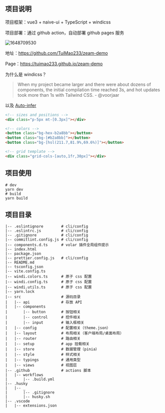 ## 项目说明

项目框架：vue3 + naive-ui + TypeScript + windicss

项目部署：通过 github action，自动部署 github pages 服务

![1648709530](public/1648709530.jpg)

地址：https://github.com/TuiMao233/zeam-demo

Page：https://tuimao233.github.io/zeam-demo

为什么是 windicss？

> When my project became larger and there were about dozens of components, the initial compilation time reached 3s, and hot updates took more than 1s with Tailwind CSS. - @voorjaar

以及 [Auto-infer](https://windicss.org/features/value-auto-infer.html)

```html
<!-- sizes and positions -->
<div class="p-5px mt-[0.3px]"></div>

<!-- colors -->
<button class="bg-hex-b2a8bb"></button>
<button class="bg-[#b2a8bb]"></button>
<button class="bg-[hsl(211.7,81.9%,69.6%)]"></button>

<!-- grid template -->
<div class="grid-cols-[auto,1fr,30px]"></div>
```

## 项目使用

```
# dev
yarn dev
# build
yarn build
```

## 项目目录

```
|-- .eslintignore        # cli/config
|-- .eslintrc.js         # cli/config
|-- .gitignore           # cli/config
|-- commitlint.config.js # cli/config
|-- components.d.ts      # volar 插件全局组件提示
|-- index.html
|-- package.json
|-- prettier.config.js   # cli/config
|-- README.md
|-- tsconfig.json
|-- vite.config.ts
|-- windi.colors.ts      # 原子 css 配置
|-- windi.config.ts      # 原子 css 配置
|-- windi.utils.ts       # 原子 css 配置
|-- yarn.lock
|-- src                  # 源码目录
|   |-- api              # 存放 API
|   |-- components
|       |-- button       # 按钮相关
|       |-- control      # 控件相关
|       |-- input        # 输入框相关
|   |-- config           # 配置相关（theme.json）
|   |-- layout           # 布局相关（客户端布局/桌面布局）
|   |-- router           # 路由相关
|   |-- setup            # app 挂载相关          
|   |-- store            # 数据管理（pinia）
|   |-- style            # 样式相关
|   |-- typings          # 通用类型
|   |-- views            # 视图层
|-- .github              # actions 脚本
|   |-- workflows
|       |-- .build.yml
|-- .husky
|   |-- _
|       |-- .gitignore
|       |-- husky.sh
|-- .vscode
|   |-- extensions.json

```